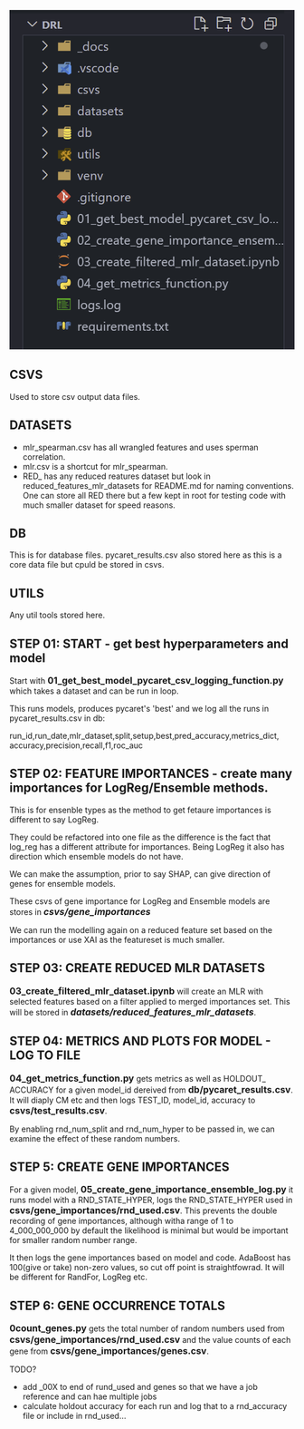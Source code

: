![Explorer](./_images/explorer.png)

## CSVS

Used to store csv output data files.

## DATASETS

- mlr_spearman.csv has all wrangled features and uses sperman correlation.
- mlr.csv is a shortcut for mlr_spearman.
- RED\_ has any reduced reatures dataset but look in reduced_features_mlr_datasets for README.md for naming conventions. One can store all RED there but a few kept in root for testing code with much smaller dataset for speed reasons.

## DB

This is for database files. pycaret_results.csv also stored here as this is a core data file but cpuld be stored in csvs.

## UTILS

Any util tools stored here.

## STEP 01: START - get best hyperparameters and model

Start with <font size="3">**01_get_best_model_pycaret_csv_logging_function.py**</font> which takes a dataset and can be run in loop.

This runs models, produces pycaret's 'best' and we log all the runs in pycaret_results.csv in db:

run_id,run_date,mlr_dataset,split,setup,best,pred_accuracy,metrics_dict, accuracy,precision,recall,f1,roc_auc

## STEP 02: FEATURE IMPORTANCES - create many importances for LogReg/Ensemble methods.

This is for ensenble types as the method to get fetaure importances is different to say LogReg.

They could be refactored into one file as the difference is the fact that log_reg has a different attribute for importances. Being LogReg it also has direction which ensemble models do not have.

We can make the assumption, prior to say SHAP, can give direction of genes for ensemble models.

These csvs of gene importance for LogReg and Ensemble models are stores in <font size="3">**_csvs/gene_importances_**</font>

We can run the modelling again on a reduced feature set based on the importances or use XAI as the featureset is much smaller.

## STEP 03: CREATE REDUCED MLR DATASETS

<font size="3">**03_create_filtered_mlr_dataset.ipynb**</font> will create an MLR with selected features based on a filter applied to merged importances set. This will be stored in <font size="3">**_datasets/reduced_features_mlr_datasets_**</font>.

## STEP 04: METRICS AND PLOTS FOR MODEL - LOG TO FILE

<font size="3">**04_get_metrics_function.py**</font> gets metrics as well as HOLDOUT\_ ACCURACY for a given model_id dereived from <font size="3">**db/pycaret_results.csv**</font>. It will diaply CM etc and then logs TEST_ID, model_id, accuracy to <font size="3">**csvs/test_results.csv**</font>.

By enabling rnd_num_split and rnd_num_hyper to be passed in, we can examine the effect of these random numbers.

## STEP 5: CREATE GENE IMPORTANCES

For a given model, <font size="3">**05_create_gene_importance_ensemble_log.py**</font> it runs model with a RND_STATE_HYPER, logs the RND_STATE_HYPER used in <font size="3">**csvs/gene_importances/rnd_used.csv**</font>. This prevents the double recording of gene importances, although witha range of 1 to 4_000_000_000 by default the likelihood is minimal but would be important for smaller random number range.

It then logs the gene importances based on model and code. AdaBoost has 100(give or take) non-zero values, so cut off point is straightfowrad. It will be different for RandFor, LogReg etc.

## STEP 6: GENE OCCURRENCE TOTALS

<font size="3">**0count_genes.py**</font> gets the total number of random numbers used from <font size="3">**csvs/gene_importances/rnd_used.csv**</font> and the value counts of each gene from <font size="3">**csvs/gene_importances/genes.csv**</font>.

TODO?

- add \_00X to end of rund_used and genes so that we have a job reference and can hae multiple jobs
- calculate holdout accuracy for each run and log that to a rnd_accuracy file or include in rnd_used...
